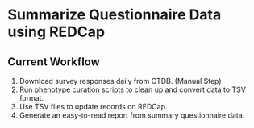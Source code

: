 # Summarize Questionnaire Data using REDCap

## Current Workflow

1. Download survey responses daily from CTDB. (Manual Step)
2. Run phenotype curation scripts to clean up and convert data to TSV format.
3. Use TSV files to update records on REDCap.
4. Generate an easy-to-read report from summary questionnaire data.
